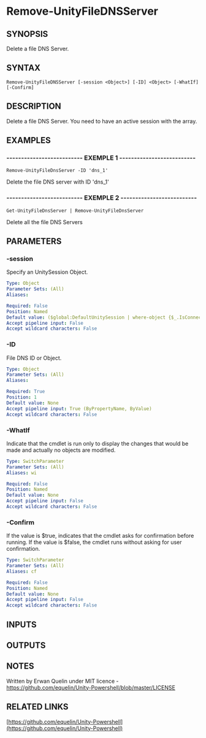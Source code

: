 # Remove-UnityFileDNSServer

## SYNOPSIS
Delete a file DNS Server.

## SYNTAX

```
Remove-UnityFileDNSServer [-session <Object>] [-ID] <Object> [-WhatIf] [-Confirm]
```

## DESCRIPTION
Delete a file DNS Server.
You need to have an active session with the array.

## EXAMPLES

### -------------------------- EXEMPLE 1 --------------------------
```
Remove-UnityFileDnsServer -ID 'dns_1'
```

Delete the file DNS server with ID 'dns_1'

### -------------------------- EXEMPLE 2 --------------------------
```
Get-UnityFileDnsServer | Remove-UnityFileDnsServer
```

Delete all the file DNS Servers

## PARAMETERS

### -session
Specify an UnitySession Object.

```yaml
Type: Object
Parameter Sets: (All)
Aliases: 

Required: False
Position: Named
Default value: ($global:DefaultUnitySession | where-object {$_.IsConnected -eq $true})
Accept pipeline input: False
Accept wildcard characters: False
```

### -ID
File DNS ID or Object.

```yaml
Type: Object
Parameter Sets: (All)
Aliases: 

Required: True
Position: 1
Default value: None
Accept pipeline input: True (ByPropertyName, ByValue)
Accept wildcard characters: False
```

### -WhatIf
Indicate that the cmdlet is run only to display the changes that would be made and actually no objects are modified.

```yaml
Type: SwitchParameter
Parameter Sets: (All)
Aliases: wi

Required: False
Position: Named
Default value: None
Accept pipeline input: False
Accept wildcard characters: False
```

### -Confirm
If the value is $true, indicates that the cmdlet asks for confirmation before running.
If the value is $false, the cmdlet runs without asking for user confirmation.

```yaml
Type: SwitchParameter
Parameter Sets: (All)
Aliases: cf

Required: False
Position: Named
Default value: None
Accept pipeline input: False
Accept wildcard characters: False
```

## INPUTS

## OUTPUTS

## NOTES
Written by Erwan Quelin under MIT licence - https://github.com/equelin/Unity-Powershell/blob/master/LICENSE

## RELATED LINKS

[https://github.com/equelin/Unity-Powershell](https://github.com/equelin/Unity-Powershell)

